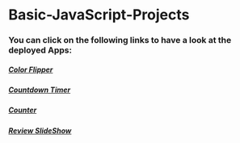 # Basic-JavaScript-Projects
### You can click on the following links to have a look at the deployed Apps: 

##### [Color Flipper](https://colourflipper.netlify.app/)
##### [Countdown Timer](https://blissful-ritchie-587a2d.netlify.app)
##### [Counter](https://infallible-mestorf-5095b8.netlify.app/)
##### [Review SlideShow](https://hardcore-goldberg-6f91a4.netlify.app/)
